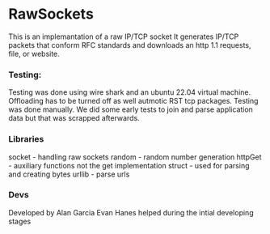 # RawSockets
This is an implemantation of a raw IP/TCP socket
It generates IP/TCP packets that conform RFC standards and downloads an http 1.1 requests, file, or website.
### Testing:
Testing was done using wire shark and an ubuntu 22.04 virtual machine. 
Offloading has to be turned off as well autmotic RST tcp packages.
Testing was done manually.
We did some early tests to join and parse application data but that was scrapped afterwards.
### Libraries
socket - handling raw sockets
random -  random number generation
httpGet - auxiliary functions not the get implementation
struct -  used for parsing and creating bytes
urllib - parse urls
### Devs
Developed by Alan Garcia
Evan Hanes helped during the intial developing stages

